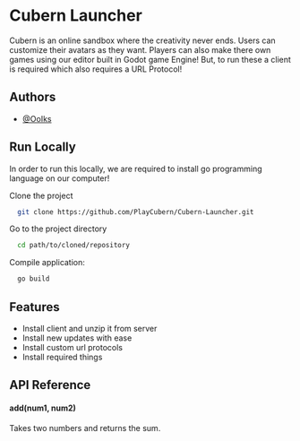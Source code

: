 
# Cubern Launcher

Cubern is an online sandbox where the creativity never ends. Users can customize their avatars as they want. Players can also make there own games using our editor built in Godot game Engine! But, to run these a client is required which also requires a URL Protocol! 

## Authors

- [@OoIks](https://www.github.com/OoIks)


## Run Locally

In order to run this locally, we are required to install go programming language on our computer! 

Clone the project

```bash
  git clone https://github.com/PlayCubern/Cubern-Launcher.git
```

Go to the project directory

```bash
  cd path/to/cloned/repository
```

Compile application:

```bash
  go build
```



## Features

- Install client and unzip it from server
- Install new updates with ease
- Install custom url protocols
- Install required things


## API Reference

#### add(num1, num2)

Takes two numbers and returns the sum.

